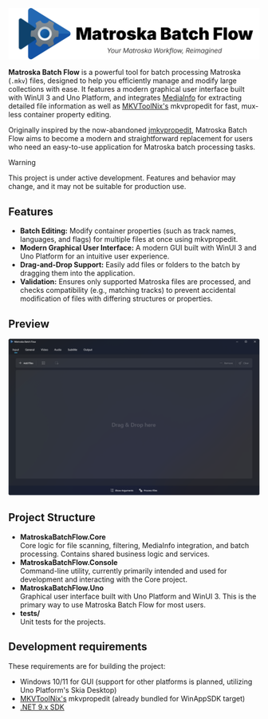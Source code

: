![Matroska Batch Flow Banner](Assets/Title-Banner.png)

**Matroska Batch Flow** is a powerful tool for batch processing Matroska (`.mkv`) files, designed to help you efficiently manage and modify large collections with ease. It features a modern graphical user interface built with WinUI 3 and Uno Platform, and integrates [MediaInfo](https://mediaarea.net/en/MediaInfo) for extracting detailed file information as well as [MKVToolNix's](https://mkvtoolnix.org) mkvpropedit for fast, mux-less container property editing.

Originally inspired by the now-abandoned [jmkvpropedit](https://github.com/BrunoReX/jmkvpropedit), Matroska Batch Flow aims to become a modern and straightforward replacement for users who need an easy-to-use application for Matroska batch processing tasks.

> [!WARNING]
> This project is under active development. Features and behavior may change, and it may not be suitable for production use.

## Features

- **Batch Editing:** Modify container properties (such as track names, languages, and flags) for multiple files at once using mkvpropedit.
- **Modern Graphical User Interface:** A modern GUI built with WinUI 3 and Uno Platform for an intuitive user experience.
- **Drag-and-Drop Support:** Easily add files or folders to the batch by dragging them into the application.
- **Validation:** Ensures only supported Matroska files are processed, and checks compatibility (e.g., matching tracks) to prevent accidental modification of files with differing structures or properties.

## Preview

![Screenshot: Example input view in Matroska Batch Flow](Assets/Input.png)

## Project Structure

- **MatroskaBatchFlow.Core**  
   Core logic for file scanning, filtering, MediaInfo integration, and batch processing. Contains shared business logic and services.
- **MatroskaBatchFlow.Console**  
   Command-line utility, currently primarily intended and used for development and interacting with the Core project.
- **MatroskaBatchFlow.Uno**  
   Graphical user interface built with Uno Platform and WinUI 3. This is the primary way to use Matroska Batch Flow for most users.
- **tests/**  
   Unit tests for the projects.

## Development requirements

These requirements are for building the project:

- Windows 10/11 for GUI (support for other platforms is planned, utilizing Uno Platform's Skia Desktop)
- [MKVToolNix's](https://mkvtoolnix.download/) mkvpropedit (already bundled for WinAppSDK target)
- [.NET 9.x SDK](https://dotnet.microsoft.com/download)
